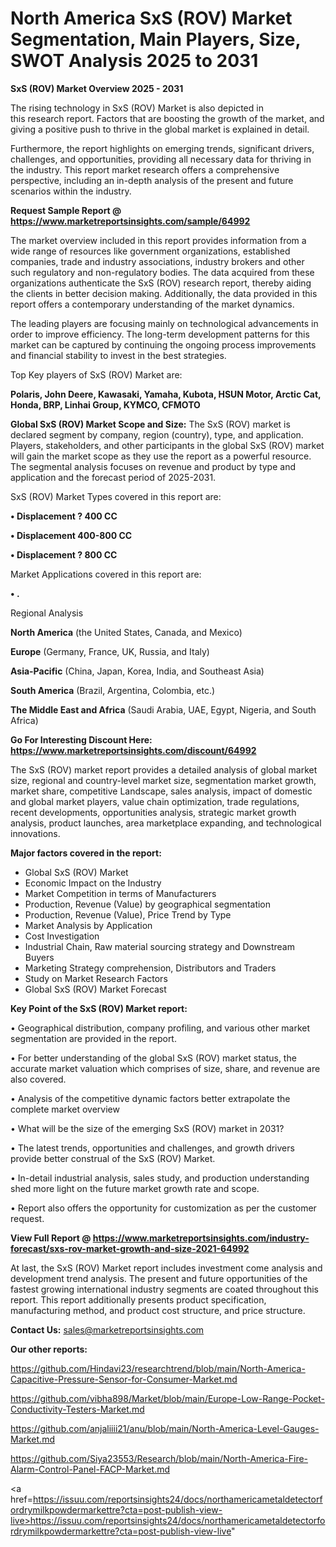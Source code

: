 # North America SxS (ROV) Market Segmentation, Main Players, Size, SWOT Analysis 2025 to 2031

<Strong> SxS (ROV) Market Overview 2025 - 2031</strong>

The rising technology in SxS (ROV) Market is also depicted in this research report. Factors that are boosting the growth of the market, and giving a positive push to thrive in the global market is explained in detail.

Furthermore, the report highlights on emerging trends, significant drivers, challenges, and opportunities, providing all necessary data for thriving in the industry. This report market research offers a comprehensive perspective, including an in-depth analysis of the present and future scenarios within the industry.

<strong>Request Sample Report @ <a href=https://www.marketreportsinsights.com/sample/64992>https://www.marketreportsinsights.com/sample/64992</a></strong>

The market overview included in this report provides information from a wide range of resources like government organizations, established companies, trade and industry associations, industry brokers and other such regulatory and non-regulatory bodies. The data acquired from these organizations authenticate the SxS (ROV) research report, thereby aiding the clients in better decision making. Additionally, the data provided in this report offers a contemporary understanding of the market dynamics.

The leading players are focusing mainly on technological advancements in order to improve efficiency. The long-term development patterns for this market can be captured by continuing the ongoing process improvements and financial stability to invest in the best strategies.

Top Key players of SxS (ROV) Market are:

<strong>Polaris, John Deere, Kawasaki, Yamaha, Kubota, HSUN Motor, Arctic Cat, Honda, BRP, Linhai Group, KYMCO, CFMOTO</strong>

<strong><b>Global SxS (ROV) Market Scope and Size:</b></strong>
The SxS (ROV) market is declared segment by company, region (country), type, and application. Players, stakeholders, and other participants in the global SxS (ROV) market will gain the market scope as they use the report as a powerful resource. The segmental analysis focuses on revenue and product by type and application and the forecast period of 2025-2031.

SxS (ROV) Market Types covered in this report are:

<strong>• Displacement ? 400 CC

• Displacement 400-800 CC

• Displacement ? 800 CC</strong>

Market Applications covered in this report are:

<strong>• .</strong> 

Regional Analysis

<strong>North America</strong> (the United States, Canada, and Mexico)

<strong>Europe</strong> (Germany, France, UK, Russia, and Italy)

<strong>Asia-Pacific</strong> (China, Japan, Korea, India, and Southeast Asia)

<strong>South America</strong> (Brazil, Argentina, Colombia, etc.)

<strong>The Middle East and Africa</strong> (Saudi Arabia, UAE, Egypt, Nigeria, and South Africa)

<strong>Go For Interesting Discount Here: <a href=https://www.marketreportsinsights.com/discount/64992>https://www.marketreportsinsights.com/discount/64992</a></strong>

The SxS (ROV) market report provides a detailed analysis of global market size, regional and country-level market size, segmentation market growth, market share, competitive Landscape, sales analysis, impact of domestic and global market players, value chain optimization, trade regulations, recent developments, opportunities analysis, strategic market growth analysis, product launches, area marketplace expanding, and technological innovations.

<strong><b>Major factors covered in the report:</b></strong>
<ul>
  <li>Global SxS (ROV) Market </li>
  <li>Economic Impact on the Industry</li>
  <li>Market Competition in terms of Manufacturers</li>
  <li>Production, Revenue (Value) by geographical segmentation</li>
  <li>Production, Revenue (Value), Price Trend by Type</li>
  <li>Market Analysis by Application</li>
  <li>Cost Investigation</li>
  <li>Industrial Chain, Raw material sourcing strategy and Downstream Buyers</li>
  <li>Marketing Strategy comprehension, Distributors and Traders</li>
  <li>Study on Market Research Factors</li>
  <li>Global SxS (ROV) Market Forecast</li>
</ul>

<strong><b>Key Point of the SxS (ROV) Market report:</b></strong>

• Geographical distribution, company profiling, and various other market segmentation are provided in the report.

• For better understanding of the global SxS (ROV) market status, the accurate market valuation which comprises of size, share, and revenue are also covered.

• Analysis of the competitive dynamic factors better extrapolate the complete market overview

• What will be the size of the emerging SxS (ROV) market in 2031?

• The latest trends, opportunities and challenges, and growth drivers provide better construal of the SxS (ROV) Market.

• In-detail industrial analysis, sales study, and production understanding shed more light on the future market growth rate and scope.

• Report also offers the opportunity for customization as per the customer request.

<strong><b>View Full Report @ <a href=https://www.marketreportsinsights.com/industry-forecast/sxs-rov-market-growth-and-size-2021-64992>https://www.marketreportsinsights.com/industry-forecast/sxs-rov-market-growth-and-size-2021-64992</a></b></strong>


At last, the SxS (ROV) Market report includes investment come analysis and development trend analysis. The present and future opportunities of the fastest growing international industry segments are coated throughout this report. This report additionally presents product specification, manufacturing method, and product cost structure, and price structure.

<strong>Contact Us:</strong>
sales@marketreportsinsights.com

<strong>Our other reports:</strong>

<a href=https://github.com/Hindavi23/researchtrend/blob/main/North-America-Capacitive-Pressure-Sensor-for-Consumer-Market.md>https://github.com/Hindavi23/researchtrend/blob/main/North-America-Capacitive-Pressure-Sensor-for-Consumer-Market.md</a>

<a href=https://github.com/vibha898/Market/blob/main/Europe-Low-Range-Pocket-Conductivity-Testers-Market.md>https://github.com/vibha898/Market/blob/main/Europe-Low-Range-Pocket-Conductivity-Testers-Market.md</a>

<a href=https://github.com/anjaliiii21/anu/blob/main/North-America-Level-Gauges-Market.md>https://github.com/anjaliiii21/anu/blob/main/North-America-Level-Gauges-Market.md</a>

<a href=https://github.com/Siya23553/Research/blob/main/North-America-Fire-Alarm-Control-Panel-FACP-Market.md>https://github.com/Siya23553/Research/blob/main/North-America-Fire-Alarm-Control-Panel-FACP-Market.md</a>

<a href=https://issuu.com/reportsinsights24/docs/northamericametaldetectorfordrymilkpowdermarkettre?cta=post-publish-view-live>https://issuu.com/reportsinsights24/docs/northamericametaldetectorfordrymilkpowdermarkettre?cta=post-publish-view-live</a>"
